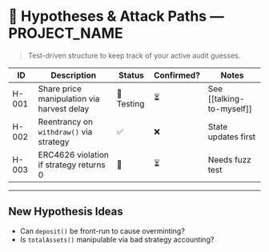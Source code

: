 
# 🧪 Hypotheses & Attack Paths — PROJECT_NAME


> Test-driven structure to keep track of your active audit guesses.

| ID    | Description                                | Status     | Confirmed? | Notes                     |
| ----- | ------------------------------------------ | ---------- | ---------- | ------------------------- |
| H-001 | Share price manipulation via harvest delay | 🧪 Testing | ⏳          | See [[talking-to-myself]] |
| H-002 | Reentrancy on `withdraw()` via strategy    | ✅          | ❌          | State updates first       |
| H-003 | ERC4626 violation if strategy returns 0    | 🚩         | ⏳          | Needs fuzz test           |

---

## New Hypothesis Ideas

- Can `deposit()` be front-run to cause overminting?
- Is `totalAssets()` manipulable via bad strategy accounting?



